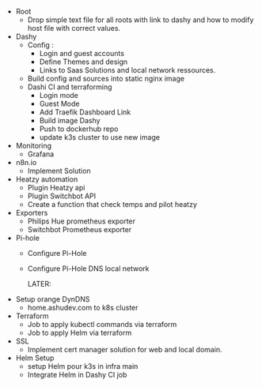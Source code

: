 + Root
    + Drop simple text file for all roots with link to dashy and how to modify host file with correct values.
+ Dashy
    + Config :
        + Login and guest accounts
        + Define Themes and design
        + Links to Saas Solutions and local network ressources.
    + Build config and sources into static nginx image
    + Dashi CI and terraforming
        + Login mode
        + Guest Mode
        + Add Traefik Dashboard Link
        + Build image Dashy
        + Push to dockerhub repo
        + update k3s cluster to use new image
+ Monitoring
    + Grafana
+ n8n.io
    + Implement Solution
+ Heatzy automation
    + Plugin Heatzy api
    + Plugin Switchbot API
    + Create a function that check temps and pilot heatzy
+ Exporters
    + Philips Hue prometheus exporter
    + Switchbot Prometheus exporter
+ Pi-hole
    + Configure Pi-Hole
    + Configure Pi-Hole DNS local network

      LATER:
+ Setup orange DynDNS
    + home.ashudev.com to k8s cluster
+ Terraform
    + Job to apply kubectl commands via terraform
    + Job to apply Helm via terraform
+ SSL
    + Implement cert manager solution for web and local domain.
+ Helm Setup
    + setup Helm pour k3s in infra main
    + Integrate Helm in Dashy CI job